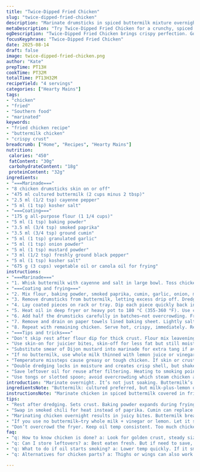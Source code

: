 ```yaml
---
title: "Twice-Dipped Fried Chicken"
slug: "twice-dipped-fried-chicken"
description: "Marinate drumsticks in spiced buttermilk mixture overnight. Flour coating mixed with leavening and aromatic dry spices for extra texture and flavor. Double dredging for thicker, crispier crust. Frying in vegetable oil heated to 180 °C, turning often for even cook. Use internal temp and crisp sound as doneness cues. Serves four. Variations suggest swapping paprika with smoked chili, mustard powder to cumin, more garlic powder for punch; can substitute chicken thighs or wings. Avoid overfilling fryer to maintain oil temperature. Drain excess oil on paper towels before plating. Salt after frying for dry crust."
metaDescription: "Try Twice-Dipped Fried Chicken for a crunchy, spiced crust. Easy, flavorful dish, marinated overnight for tender results."
ogDescription: "Twice-Dipped Fried Chicken brings crispy perfection. Golden, flavorful, always a hit. Perfect for gatherings, easy to customize."
focusKeyphrase: "Twice-Dipped Fried Chicken"
date: 2025-08-14
draft: false
image: twice-dipped-fried-chicken.png
author: "Kate"
prepTime: PT13H
cookTime: PT32M
totalTime: PT13H32M
recipeYield: "4 servings"
categories: ["Hearty Mains"]
tags:
- "chicken"
- "fried"
- "Southern food"
- "marinated"
keywords:
- "fried chicken recipe"
- "buttermilk chicken"
- "crispy crust"
breadcrumb: ["Home", "Recipes", "Hearty Mains"]
nutrition: 
 calories: "450"
 fatContent: "30g"
 carbohydrateContent: "18g"
 proteinContent: "32g"
ingredients:
- "===Marinade==="
- "8 chicken drumsticks skin on or off"
- "475 ml cultured buttermilk (2 cups minus 2 tbsp)"
- "2.5 ml (1/2 tsp) cayenne pepper"
- "5 ml (1 tsp) kosher salt"
- "===Coating==="
- "175 g all-purpose flour (1 1/4 cups)"
- "5 ml (1 tsp) baking powder"
- "3.5 ml (3/4 tsp) smoked paprika"
- "3.5 ml (3/4 tsp) ground cumin"
- "5 ml (1 tsp) granulated garlic"
- "5 ml (1 tsp) onion powder"
- "5 ml (1 tsp) mustard powder"
- "3 ml (1/2 tsp) freshly ground black pepper"
- "5 ml (1 tsp) kosher salt"
- "675 g (3 cups) vegetable oil or canola oil for frying"
instructions:
- "===Marinade==="
- "1. Whisk buttermilk with cayenne and salt in large bowl. Toss chicken in marinade until submerged. Cover tightly; refrigerate 12-14 hours to tenderize and infuse spice."
- "===Coating and frying==="
- "2. Mix flour, baking powder, smoked paprika, cumin, garlic, onion, mustard, pepper, and salt in wide shallow dish. Sift or stir well for even spice distribution."
- "3. Remove drumsticks from buttermilk, letting excess drip off. Dredge chicken fully in flour mix; press gently to adhere."
- "4. Lay coated pieces on rack or tray. Dip each piece quickly back into buttermilk, then back into flour mixture for double coating. Shake off excess. Rest 15 minutes to set crust—crucial for crunch and adhesion."
- "5. Heat oil in deep fryer or heavy pot to 180 °C (355-360 °F). Use candy or deep-fry thermometer—temperature control key to avoid greasy or undercooked chicken."
- "6. Add half the drumsticks carefully in batches—not overcrowding. Fry 14-16 minutes, flipping every 4-5 minutes. Listen for steady sizzle, watch crust turn golden amber, no dark spots. Internal temp should hit 79-82 °C (175-180 °F). Test by piercing thickest part near bone; juices run clear, not pink."
- "7. Remove and drain on paper towels lined baking sheet. Lightly salt immediately to season crust, not the wet batter."
- "8. Repeat with remaining chicken. Serve hot, crispy, immediately. Resting chicken here softens crust, so eat fast or re-crisp in hot oven if needed."
- "===Tips and tricks==="
- "Don't skip rest after flour dip for thick crust. Flour mix leavening (baking powder) puffs crust, creating texture gap against tender meat inside. Buttermilk tenderizes proteins, adds tang and slight sweetness."
- "Use skin-on for juicier bites, skin-off for less fat but still moist if marinated long enough."
- "Substitute smear of Dijon mustard into marinade for extra tang if avoiding dry mustard powder."
- "If no buttermilk, use whole milk thinned with lemon juice or vinegar—let sit 10 minutes before marinating."
- "Temperature missteps cause greasy or tough chicken. If skin or crust browns too fast, lower heat by 5-10 °C. If oil cools when adding too much chicken, wait to reheat before next batch."
- "Double dredging locks in moisture and creates crisp shell, but shake off excess flour to avoid sogginess or clumps."
- "Save leftover oil for reuse after filtering. Heating to smoking point degrades oil and flavor, trash it."
- "Use tongs or slotted spoon; avoid overcrowding which steam chicken and ruin crust."
introduction: "Marinate overnight. It’s not just soaking. Buttermilk’s lactic acid breaks down muscle, tenderizes while seasoning. Skip that and expect dry, unevenly flavored bird. Flour mix is more than a coating; baking powder spikes crunch, paprika and cumin replace simple spices with depth. Twice dip for crust layers, no shortcut here. Heat oil right—too cool means oily chicken; too hot, burnt edges and raw inside. Watch crust color closely, that golden deep amber signals Maillard done correctly. Internal heat solid but juicy—the juices clear, no pink, no fudging temperature crucial. Salt after frying to keep crust dry and crisp. Resting after dredging cures coating, prevents loss during frying. Think crispy, juicy, punchy—and repeatable."
ingredientsNote: "Buttermilk: cultured preferred, but milk-plus-lemon or vinegar substitute works if fresh. Adjust acid if swapping. Double dredge essential for crunch hold. Leavening in flour mix puffs crust—don’t skip baking powder, or texture dulls. Spices can swap but balance heat and aroma: cumin adds earthiness replacing mustard powder’s sharpness. Smoked paprika gives subtle depth vs regular sweet paprika. Salt timed to after fry keeps crust dry; mixing salt into buttermilk also layers flavor inside. Oil choice impacts smoke point and flavor: vegetable or canola oils preferred neutral. Hold oil steady temp for margin of error; thermometer key investment. Skin on or off based on preference, but skin locks flavor and fat, increasing succulence."
instructionsNote: "Marinate chicken in spiced buttermilk covered in fridge minimum 12 hours. Dredge twice in flour-spice baking powder mix, resting 15 minutes before frying to set crust. Heat oil to near 180 °C. Fry in batches, carefully flipping every 4-5 minutes, target internal 79-82 °C temperature inside thickest part near bone; use instant read thermometer for accuracy. Don’t overcrowd oil or temperature drops, resulting in greasy chicken. Drain well on paper towels, salt immediately but lightly. Watch crust color for cues—not too pale, not burnt; listen for steady crisp sizzle. For best texture, eat promptly or reheat briefly in hot oven to re-crisp. Double dredging, resting crust, and temp control are critical steps often overlooked. Oil degradation leads to off-flavors; discard or filter after 2-3 uses. Adjust spice mix to taste but keep balance between heat and savory notes."
tips:
- "Rest after dredging. Sets crust. Baking powder expands during frying, creates airy crunch. Maintain even oil temp."
- "Swap in smoked chili for heat instead of paprika. Cumin can replace mustard powder too. Adjust according to spice preference."
- "Marinating chicken overnight results in juicy bites. Buttermilk breaks down the fibers—skipping it makes dry results."
- "If you use no buttermilk—try whole milk + vinegar or lemon. Let it sit for 10 minutes. Mimics buttermilk texture."
- "Don’t overcrowd the fryer. Keep oil temp consistent. Too much chicken cools oil, leading to greasy, unevenly cooked pieces."
faq:
- "q: How to know chicken is done? a: Look for golden crust, steady sizzle sound. Use thermometer inside thickest part. Should read 79-82 °C."
- "q: Can I store leftovers? a: Best eaten fresh. But if need to save, fridge till 3 days. Reheat in oven to keep crust."
- "q: What to do if oil starts smoking? a: Lower temp quickly. If it smokes, means it's too hot. Wait to cool before frying."
- "q: Alternatives for chicken parts? a: Thighs or wings can also work. Adjust cooking time, maybe a bit shorter for wings."

---
```

